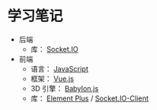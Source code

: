 # 学习笔记

- 后端
  - 库： [Socket.IO](./web-application/back-end/Socket.IO)
- 前端
  - 语言： [JavaScript](./web-application/front-end/JavaScript)
  - 框架： [Vue.js](./web-application/front-end/Vue.js)
  - 3D 引擎： [Babylon.js](./web-application/front-end/Babylon.js)
  - 库： [Element Plus](./web-application/front-end/ElementPlus) / [Socket.IO-Client](./web-application/front-end/Socket.IO-Client)
